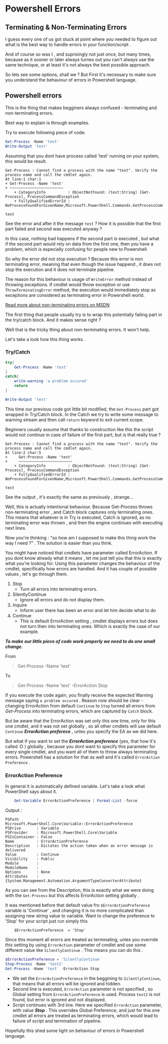 # Powershell Errors
## Terminating & Non-Terminating Errors

I guess every one of us got stuck at point where you needed to figure out what is the best way to handle errors in your function/script .

And of course so was I , and suprisingly not just once, but many times, because as it sooner or later always turnes out you can't always use the same technique, or at least it's not always the best possible approach.

So lets see some options, shall we ?
But First it's necessary to make sure you understand the behaviour of errors in Powershell language.

## Powershell errors
This is the thing that makes begginers always confused - terminating and non-terminating errors.

Best way to explain is through examples.

Try to execute following piece of code.
``` Powershell
Get-Process -Name 'test'
Write-Output 'test'
```
Assuming that you dont have process called 'test' running on your system, this would be result.

```
Get-Process : Cannot find a process with the name "test". Verify the process name and call the cmdlet again.
At line:1 char:1
+ Get-Process -Name 'test'
+ ~~~~~~~~~~~~~~~~~~~~~~~~
    + CategoryInfo          : ObjectNotFound: (test:String) [Get-Process], ProcessCommandException
    + FullyQualifiedErrorId : NoProcessFoundForGivenName,Microsoft.PowerShell.Commands.GetProcessCommand
 
test
```

See the error and after it the message `test` ? How it is possible that the first part failed and second was executed anyway ?

In this case, nothing bad happens if the second part is executed , but what if the second part would rely on data from the first one, then you have a problem, which is especially confusing for people new to Powershell.

So why the error did not stop execution ? Because this error is non terminating error, meaning that even though the issue happend , it does not stop the execution and it does not terminate pipeline.

The reason for this behaviour is usage of `WriteError` method instead of throwing exceptions. If cmdlet would throw exception or use `ThrowTerminatingError` method, the execution would immediately stop as exceptions are considered as terminating error in Powershell world.

[Read more about non-terminating errors on MSDN](https://msdn.microsoft.com/en-us/library/dd878240(v=vs.85).aspx)

The first thing that people usually try is to wrap this potentially failing part in the try/catch block. And it makes sense right ?

Well that is the tricky thing about non-terminating errors. It won't help.

Let's take a look how this thing works .


### Try/Catch
``` Powershell
try{
    Get-Process -Name 'test'
}
catch{
    write-warning 'a problem occured'
    return
}

Write-Output 'test'

```

This time our previous code got little bit modified, the `Get-Process` part got wrapped in Try/Catch block. In the Catch we try to write some message to warning stream and then call `return` keyword to exit current scope.

Beginners usually assume that thanks to construction like this the script would not continue in case of failure of the first part, but is that really true ?

```
Get-Process : Cannot find a process with the name "test". Verify the process name and call the cmdlet again.
At line:2 char:5
+     Get-Process -Name 'test'
+     ~~~~~~~~~~~~~~~~~~~~~~~~
    + CategoryInfo          : ObjectNotFound: (test:String) [Get-Process], ProcessCommandException
    + FullyQualifiedErrorId : NoProcessFoundForGivenName,Microsoft.PowerShell.Commands.GetProcessCommand
 
test
```

See the output , it's exactly the same as previously , strange...


 Well, this is actually intentional behaviour. Because Get-Process throws non-terminating error , and Catch block captures only terminating ones. This means that whatever is in Try is executed, Catch is ignored, as no terminating error was thrown , and then the engine continues with executing next lines.

 Now you're thinking : "so how am I supposed to make this thing work the way I need ?" .
 The solution is easier than you think.

You might have noticed that cmdlets have parameter called ErrorAction. If you dont know already what it means , let me just tell you that this is exactly what you're looking for.
Using this parameter changes the behaviour of the cmdlet, specifically how errors are handled. And it has couple of possible values , let's go through them.

1. Stop
    * Turn all errors into terminating errors.
2. SilentlyContinue
    * Ignore all errors and do not display them.
3. Inquire
    * Inform user there has been an error and let him decide what to do
4. Continue
    * This is default ErrorAction setting , cmdlet displays errors but does not turn then into terminating ones. Which is exactly the case of our example.


***To make our little piece of code work properly we need to do one small change.***

From
> Get-Process -Name 'test'

To
> Get-Process -Name 'test' -ErrorAction Stop

If you execute the code again, you finally receive the expected Warning message saying `a problem occured` .
Reason now should be clear - changing ErrorAction from default `Continue` to `Stop` turned all errors from *Get-Process* into terminating errors, which are captured by `Catch` block.

But be aware that the ErrorAction was set only this one time, only for this one cmdlet, and it was not set globally , so all other cmdlets will use default `Continue` ***ErrorAction preferece*** , unles you specify the EA as we did here.

But what if you want to set the ***ErrorAction preference*** (yes, that how it's called :D ) globally , because you dont want to specify this parameter for every single cmdlet, and you want all of them to throw always terminating errors.
Powershell has a solution for that as well and it's called `ErrorAction Preference` .

### ErrorAction Preference
In general it is automatically defined variable. Let's take a look what PowerShell says about it.

``` Powershell
    Get-Variable ErrorActionPreference | Format-List -force
```

Output :
```
PSPath        : Microsoft.PowerShell.Core\Variable::ErrorActionPreference
PSDrive       : Variable
PSProvider    : Microsoft.PowerShell.Core\Variable
PSIsContainer : False
Name          : ErrorActionPreference
Description   : Dictates the action taken when an error message is delivered
Value         : Continue
Visibility    : Public
Module        : 
ModuleName    : 
Options       : None
Attributes    : {System.Management.Automation.ArgumentTypeConverterAttribute}
```

As you can see from the Description, this is exactly what we were doing with the `Get-Process` but this affects ErrorAction setting globally .

It was mentioned before that default value fro `$ErrorActionPreference` variable is 'Continue' , and changing it is no more complicated than assigning new string value to variable. Want to change the preference to 'Stop' for your script just run simply this
```
    $ErrorActionPreference  = 'Stop'
```

Since this moment all erorrs are treated as terminating, unles you override this setting by using `ErrorAction` parameter of cmdlet and use some different value like `SilentlyContinue` . This means you can do this .

``` Powershell
$ErrorActionPreference = 'SilentlyContinue'
Stop-Process -Name 'test2'
Get-Process -Name 'test' -ErrorAction Stop
```

- We set the `ErrorActionPreference` in the beggining to `SilentlyContinue`, that means that all errors will be ignored and hidden. 
- Second line is executed, `ErrorAction` parameter is not specified , so Global setting from `ErrorActionPreference` is used.
Process `test2` is not found, but error is ignored and not displayed. 
- Script continues with 3rd line. Here we specified `ErrorAction` parameter, with value ***Stop*** . This overrides Global Preference, and just for this one cmdlet all errors are treated as terminating errors, which would lead to failure of script and termination of pipeline.


Hopefully this shed some light on behaviour of errors in Powershell language.
